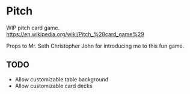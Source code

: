 # Pitch

WIP pitch card game. https://en.wikipedia.org/wiki/Pitch_%28card_game%29

Props to Mr. Seth Christopher John for introducing me to this fun game. 

## TODO 

* Allow customizable table background
* Allow customizable card decks 